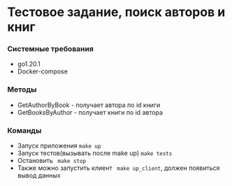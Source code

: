 # Тестовое задание, поиск авторов и книг

### Системные требования

- go1.20.1
- Docker-compose

### Методы

- GetAuthorByBook - получает автора по id книги
- GetBooksByAuthor - получает книги по id автора


### Команды

- Запуск приложения ```make up```
- Запуск тестов(вызывать после make up) ``` make tests ```
- Остановить ``` make stop```
- Также можно запустить клиент ``` make up_client```, должен появиться вывод данных